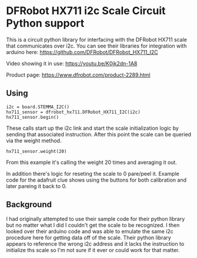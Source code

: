 # DFRobot HX711 i2c Scale Circuit Python support

This is a circuit python library for interfacing with the DFRobot HX711 scale that communicates over i2c. You can see their libraries for integration with arduino here: https://github.com/DFRobot/DFRobot_HX711_I2C

Video showing it in use: https://youtu.be/K0jk2dn-1A8

Product page: https://www.dfrobot.com/product-2289.html

## Using

```
i2c = board.STEMMA_I2C()
hx711_sensor = dfrobot_hx711.DFRobot_HX711_I2C(i2c)
hx711_sensor.begin()
```

These calls start up the i2c link and start the scale initialization logic by sending that associated instruction. After this point the scale can be queried via the weight method.

```
hx711_sensor.weight(20)
```

From this example it's calling the weight 20 times and averaging it out.

In addition there's logic for reseting the scale to 0 pare/peel it. Example code for the adafruit clue shows using the buttons for both calibration and later pareing it back to 0.

## Background

I had originally attempted to use their sample code for their python library but no matter what I did I couldn't get the scale to be recognized. I then looked over their arduino code and was able to emulate the same i2c procedure here for getting data off of the scale. Their python library appears to reference the wrong i2c address and it lacks the instruction to initialize ths scale so I'm not sure if it ever or could work for that matter.
